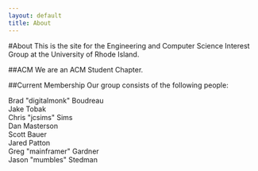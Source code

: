 ```yaml
---
layout: default
title: About
---
```


#About
This is the site for the Engineering and Computer Science Interest Group at the University of Rhode Island.

##ACM
We are an ACM Student Chapter.

##Current Membership
Our group consists of the following people:

Brad "digitalmonk" Boudreau  
Jake Tobak  
Chris "jcsims" Sims  
Dan Masterson  
Scott Bauer  
Jared Patton  
Greg "mainframer" Gardner  
Jason "mumbles" Stedman  
